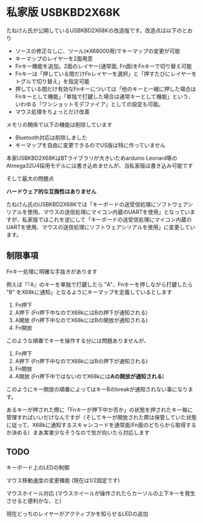 # 私家版 USBKBD2X68K

たねけん氏が公開しているUSBKBD2X68Kの改造版です。改造点は以下のとおり

- ソースの修正なしに、ツール(※X68000用)でキーマップの変更が可能
- キーマップのレイヤーを2面用意
- Fnキー機能を追加。2面のレイヤー(通常面, Fn面)をFnキーで切り替え可能
- Fnキーは「押している間だけFnレイヤーを選択」と「押すたびにレイヤーをトグルで切り替え」を指定可能
- 押している間だけ有効なFnキーについては「他のキーと一緒に押した場合はFnキーとして機能」「単独で打鍵した場合は通常キーとして機能」という、いわゆる「ワンショットモデファイア」としての設定も可能。
- マウス処理をちょっとだけ改善


メモリの関係で以下の機能は削除しています

- Bluetooth対応は削除しました
- キーマップを自由に変更できるのでUS版は特に作っていません

本家USBKBD2X68KはBTライブラリが大きいためarduino Leonard等のAtmega32U4採用モデルには書き込めませんが、当私家版は書き込み可能です

そして最大の問題点

**ハードウェア的な互換性はありません**

たねけん氏のUSBKBD2X68Kでは「キーボードの送受信処理にソフトウェアシリアルを使用、マウスの送信処理にマイコン内蔵のUARTを使用」となっていますが、私家版ではこれを逆にして「キーボードの送受信処理にマイコン内蔵のUARTを使用、マウスの送信処理にソフトウェアシリアルを使用」に変更しています。


## 制限事項

Fnキー処理に明確な手抜きがあります

例えば「『A』のキーを単独で打鍵したら "A"、Fnキーを押しながら打鍵したら "B" をX68kに通知」となるようにキーマップを定義しているとします

1. Fn押下
2. A押下 (Fn押下中なのでX68kにはBの押下が通知される)
3. A開放 (Fn押下中なのでX68kにはBの開放が通知される)
4. Fn開放

このような順番でキーを操作する分には問題ありませんが、

1. Fn押下
2. A押下 (Fn押下中なのでX68kにはBの押下が通知される)
3. Fn開放
4. A開放 (Fn押下中ではないのでX68kには**Aの開放が通知される**)

このようにキー開放の順番によってはキーBのbreakが通知されない事になります。

あるキーが押された際に「Fnキーが押下中か否か」の状態を押されたキー毎に管理すればいいだけなんですが（そしてキーが開放された際は保管していた状態に従って、X68kに通知するスキャンコードを通常面/Fn面のどちらから取得するか決める）まあ実害少なそうなので気が向いたら対応します

## TODO

キーボード上のLEDの制御

マウス移動速度の変更機能 (現在は1/2固定です)

マウスホイール対応 (マウスホイールが操作されたらカーソルの上下キーを発生させると便利かな、と)

現在どっちのレイヤーがアクティブかを知らせるLEDの追加



